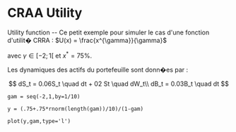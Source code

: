 # CRAA Utility

Utility function -- Ce petit exemple pour simuler le cas d'une fonction d'utilit� CRRA : $U(x) = \frac{x^{\gamma}}{\gamma}$

avec $\gamma \in [ -2 ; 1[$ et $x^* = 75\%$.

Les dynamiques des actifs du portefeuille sont donn�es par :

$$
dS_t = 0.06S_t \quad dt + 02 St \quad dW_t\\
dB_t = 0.03B_t \quad dt
$$


```{r message=TRUE, warning=FALSE, paged.print=TRUE}
gam = seq(-2,1,by=1/10)

y = (.75+.75*rnorm(length(gam))/10)/(1-gam)

plot(y,gam,type='l')

```


